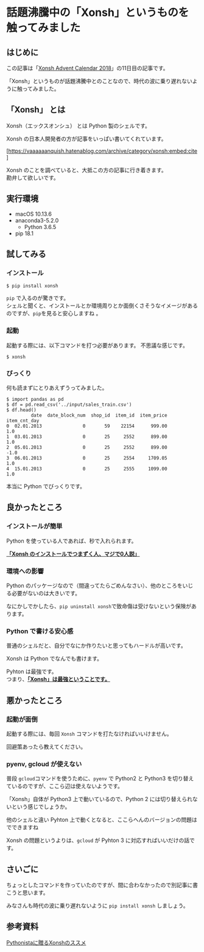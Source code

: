 # 話題沸騰中の「Xonsh」というものを触ってみました
## はじめに
この記事は「[Xonsh Advent Calendar 2018]()」の11日目の記事です。

「Xonsh」というものが話題沸騰中とのことなので、時代の波に乗り遅れないように触ってみました。

## 「Xonsh」 とは
Xonsh（エックスオンシュ） とは Python 製のシェルです。



Xonsh の日本人開発者の方が記事をいっぱい書いてくれています。

[https://vaaaaaanquish.hatenablog.com/archive/category/xonsh:embed:cite]



Xonsh のことを調べていると、大抵この方の記事に行き着きます。  
勘弁して欲しいです。

## 実行環境
- macOS 10.13.6
- anaconda3-5.2.0
    - Python 3.6.5
- pip 18.1

## 試してみる
### インストール
```
$ pip install xonsh
```

`pip` で入るのが驚きです。  
シェルと聞くと、インストールとか環境周りとか面倒くさそうなイメージがあるのですが、`pip`を見ると安心しますね 。

### 起動
起動する際には、以下コマンドを打つ必要があります。
不思議な感じです。
```
$ xonsh
```

### びっくり
何も読まずにとりあえずうってみました。
```
$ import pandas as pd
$ df = pd.read_csv('../input/sales_train.csv')
$ df.head()
         date  date_block_num  shop_id  item_id  item_price  item_cnt_day
0  02.01.2013               0       59    22154      999.00           1.0
1  03.01.2013               0       25     2552      899.00           1.0
2  05.01.2013               0       25     2552      899.00          -1.0
3  06.01.2013               0       25     2554     1709.05           1.0
4  15.01.2013               0       25     2555     1099.00           1.0
```
本当に Python でびっくりです。



## 良かったところ
### インストールが簡単
Python を使っている人であれば、秒で入れられます。

<u><b>「Xonsh のインストールでつまずく人、マジで0人説」</b></u>
### 環境への影響
Python のパッケージなので（間違ってたらごめんなさい）、他のところをいじる必要がないのは大きいです。

なにかしでかしたら、`pip uninstall xonsh`で致命傷は受けないという保険があります。

### Python で書ける安心感
普通のシェルだと、自分でなにか作りたいと思ってもハードルが高いです。

Xonsh は Python でなんでも書けます。

Pyhton は最強です。  
つまり、<u><b>「Xonsh」は最強ということです。</b></u>

## 悪かったところ
### 起動が面倒
起動する際には、毎回 `Xonsh` コマンドを打たなければいいけません。  

回避策あったら教えてください。


### pyenv, gcloud が使えない
普段 `gcloud`コマンドを使うために、`pyenv` で Python2 と Python3 を切り替えているのですが、ここら辺は使えないようです。

「Xonsh」自体が Python3 上で動いているので、Python 2 には切り替えられないという感じでしょうか。

他のシェルと違い Pyhton 上で動くとなると、ここらへんのバージョンの問題はでできますね

Xonsh の問題というよりは、`gcloud` が Pyhton 3 に対応すればいいだけの話です。  

## さいごに
ちょっとしたコマンドを作っていたのですが、間に合わなかったので別記事に書こうと思います。

みなさんも時代の波に乗り遅れないように `pip install xonsh` しましょう。

## 参考資料
[Pythonistaに贈るXonshのススメ](https://vaaaaaanquish.hatenablog.com/entry/2017/11/30/175236)